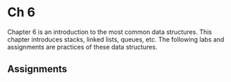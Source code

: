 # Ch 6

Chapter 6 is an introduction to the most common data structures. This chapter introduces stacks, linked lists, queues, etc. The following labs and assignments are practices of these data structures.

## Assignments